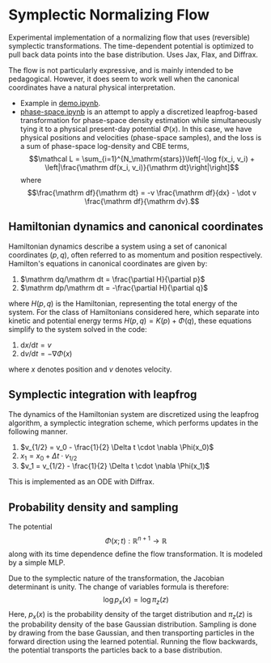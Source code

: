 # Symplectic Normalizing Flow 

Experimental implementation of a normalizing flow that uses (reversible) symplectic transformations. The time-dependent potential is optimized to pull back data points into the base distribution. Uses Jax, Flax, and Diffrax. 

The flow is not particularly expressive, and is mainly intended to be pedagogical. However, it does seem to work well when the canonical coordinates have a natural physical interpretation.

- Example in [demo.ipynb](demo.ipynb).
- [phase-space.ipynb](phase-space.ipynb) is an attempt to apply a discretized leapfrog-based transformation for phase-space density estimation while simultaneously tying it to a physical present-day potential $\Phi(x)$. In this case, we have physical positions and velocities (phase-space samples), and the loss is a sum of phase-space log-density and CBE terms,
$$\mathcal L = \sum_{i=1}^{N_\mathrm{stars}}\left[-\log f(x_i, v_i) + \left|\frac{\mathrm df(x_i, v_i)}{\mathrm dt}\right|\right]$$
where
$$\frac{\mathrm df}{\mathrm dt} = -v \frac{\mathrm df}{dx} - \dot v \frac{\mathrm df}{\mathrm dv}.$$

## Hamiltonian dynamics and canonical coordinates

Hamiltonian dynamics describe a system using a set of canonical coordinates $(p, q)$, often referred to as momentum and position respectively. Hamilton's equations in canonical coordinates are given by:

1. $\mathrm dq/\mathrm dt = \frac{\partial H}{\partial p}$
2. $\mathrm dp/\mathrm dt = -\frac{\partial H}{\partial q}$

where $H(p, q)$ is the Hamiltonian, representing the total energy of the system. For the class of Hamiltonians considered here, which separate into kinetic and potential energy terms $H(p, q) = K(p) + \Phi(q)$, these equations simplify to the system solved in the code:

1. $\mathrm dx/\mathrm dt = v$
2. $\mathrm dv/\mathrm dt = -\nabla \Phi(x)$

where $x$ denotes position and $v$ denotes velocity.

## Symplectic integration with leapfrog

The dynamics of the Hamiltonian system are discretized using the leapfrog algorithm, a symplectic integration scheme, which performs updates in the following manner.

1. $v_{1/2} = v_0 - \frac{1}{2} \Delta t \cdot \nabla \Phi(x_0)$
2. $x_1 = x_0 + \Delta t \cdot v_{1/2}$
3. $v_1 = v_{1/2} - \frac{1}{2} \Delta t \cdot \nabla \Phi(x_1)$

This is implemented as an ODE with Diffrax.

## Probability density and sampling

The potential 
$$\Phi(x; t): \mathbb R^{n+1}\rightarrow \mathbb R$$
along with its time dependence define the flow transformation. It is modeled by a simple MLP. 

Due to the symplectic nature of the transformation, the Jacobian determinant is unity. The change of variables formula is therefore:
$$\log p_x(x) = \log \pi_z(z)$$
Here, $p_x(x)$ is the probability density of the target distribution and $\pi_z(z)$ is the probability density of the base Gaussian distribution. Sampling is done by drawing from the base Gaussian, and then transporting particles in the forward direction using the learned potential. Running the flow backwards, the potential transports the particles back to a base distribution.
